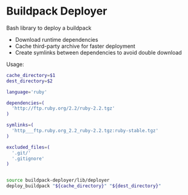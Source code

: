 # Buildpack Deployer

Bash library to deploy a buildpack

* Download runtime dependencies
* Cache third-party archive for faster deployment
* Create symlinks between dependencies to avoid double download

Usage:

```bash
cache_directory=$1
dest_directory=$2

language='ruby'

dependencies=(
  'http://ftp.ruby.org/2.2/ruby-2.2.tgz'
)

symlinks=(
  'http___ftp.ruby.org_2.2_ruby-2.2.tgz:ruby-stable.tgz'
)

excluded_files=(
  '.git/'
  '.gitignore'
)


source buildpack-deployer/lib/deployer
deploy_buildpack "${cache_directory}" "${dest_directory}"
```

